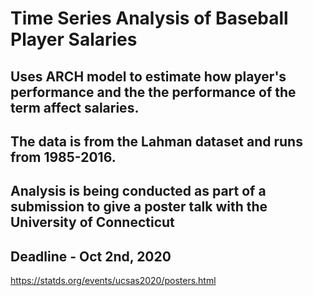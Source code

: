# Time Series Analysis of Baseball Player Salaries

## Uses ARCH model to estimate how player's performance and the the performance of the term affect salaries.

## The data is from the Lahman dataset and runs from 1985-2016. 

## Analysis is being conducted as part of a submission to give a poster talk with the University of Connecticut
## Deadline - Oct 2nd, 2020
https://statds.org/events/ucsas2020/posters.html
